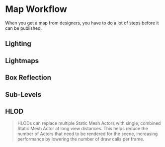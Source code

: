 # Map Workflow

When you get a map from designers, you have to do a lot of steps before it can be published.

## Lighting

## Lightmaps

## Box Reflection

## Sub-Levels

## HLOD

>HLODs can replace multiple Static Mesh Actors with single, combined Static Mesh Actor at long view distances. This helps reduce the number of Actors that need to be rendered for the scene, increasing performance by lowering the number of draw calls per frame.

<!--stackedit_data:
eyJoaXN0b3J5IjpbLTcxMDA2OTU3MiwtODU3Njc2ODg1LC00MT
QxNzU5MjIsNzMwOTk4MTE2XX0=
-->
